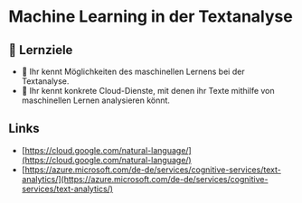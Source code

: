 # Machine Learning in der Textanalyse

## 🎯 Lernziele

* 🎯 Ihr kennt Möglichkeiten des maschinellen Lernens bei der Textanalyse.
* 🎯 Ihr kennt konkrete Cloud-Dienste, mit denen ihr Texte mithilfe von maschinellen Lernen analysieren könnt.

## Links

* [https://cloud.google.com/natural-language/](https://cloud.google.com/natural-language/)
* [https://azure.microsoft.com/de-de/services/cognitive-services/text-analytics/](https://azure.microsoft.com/de-de/services/cognitive-services/text-analytics/)

